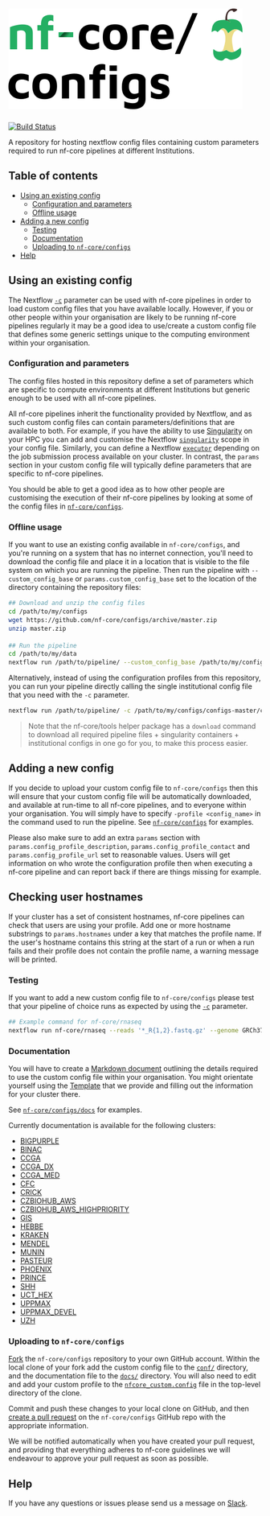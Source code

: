 # ![nf-core/configs](docs/images/nfcore-configs_logo.png)

[![Build Status](https://travis-ci.org/nf-core/configs.svg?branch=master)](https://travis-ci.org/nf-core/configs)

A repository for hosting nextflow config files containing custom parameters required to run nf-core pipelines at different Institutions.

## Table of contents
* [Using an existing config](#using-an-existing-config)
    * [Configuration and parameters](#configuration-and-parameters)
    * [Offline usage](#offline-usage)
* [Adding a new config](#adding-a-new-config)
    * [Testing](#testing)
    * [Documentation](#documentation)
    * [Uploading to `nf-core/configs`](#uploading-to-nf-coreconfigs)
* [Help](#help)

## Using an existing config

The Nextflow [`-c`](https://www.nextflow.io/docs/latest/config.html) parameter can be used with nf-core pipelines in order to load custom config files that you have available locally. However, if you or other people within your organisation are likely to be running nf-core pipelines regularly it may be a good idea to use/create a custom config file that defines some generic settings unique to the computing environment within your organisation.

### Configuration and parameters

The config files hosted in this repository define a set of parameters which are specific to compute environments at different Institutions but generic enough to be used with all nf-core pipelines.

All nf-core pipelines inherit the functionality provided by Nextflow, and as such custom config files can contain parameters/definitions that are available to both. For example, if you have the ability to use [Singularity](https://singularity.lbl.gov/) on your HPC you can add and customise the Nextflow [`singularity`](https://www.nextflow.io/docs/latest/config.html#scope-singularity) scope in your config file. Similarly, you can define a Nextflow [`executor`](https://www.nextflow.io/docs/latest/executor.html) depending on the job submission process available on your cluster. In contrast, the `params` section in your custom config file will typically define parameters that are specific to nf-core pipelines.

You should be able to get a good idea as to how other people are customising the execution of their nf-core pipelines by looking at some of the config files in [`nf-core/configs`](https://github.com/nf-core/configs/tree/master/conf).

### Offline usage

If you want to use an existing config available in `nf-core/configs`, and you're running on a system that has no internet connection, you'll need to download the config file and place it in a location that is visible to the file system on which you are running the pipeline. Then run the pipeline with `--custom_config_base`
or `params.custom_config_base` set to the location of the directory containing the repository files:

```bash
## Download and unzip the config files
cd /path/to/my/configs
wget https://github.com/nf-core/configs/archive/master.zip
unzip master.zip

## Run the pipeline
cd /path/to/my/data
nextflow run /path/to/pipeline/ --custom_config_base /path/to/my/configs/configs-master/
```

Alternatively, instead of using the configuration profiles from this repository, you can run your
pipeline directly calling the single institutional config file that you need with the `-c` parameter.

```bash
nextflow run /path/to/pipeline/ -c /path/to/my/configs/configs-master/conf/my_config.config
```

> Note that the nf-core/tools helper package has a `download` command to download all required pipeline
> files + singularity containers + institutional configs in one go for you, to make this process easier.

## Adding a new config

If you decide to upload your custom config file to `nf-core/configs` then this will ensure that your custom config file will be automatically downloaded, and available at run-time to all nf-core pipelines, and to everyone within your organisation. You will simply have to specify `-profile <config_name>` in the command used to run the pipeline. See [`nf-core/configs`](https://github.com/nf-core/configs/tree/master/conf) for examples.

Please also make sure to add an extra `params` section with `params.config_profile_description`, `params.config_profile_contact` and `params.config_profile_url` set to reasonable values. Users will get information on who wrote the configuration profile then when executing a nf-core pipeline and can report back if there are things missing for example.

## Checking user hostnames

If your cluster has a set of consistent hostnames, nf-core pipelines can check that users are using your profile.
Add one or more hostname substrings to `params.hostnames` under a key that matches the profile name.
If the user's hostname contains this string at the start of a run or when a run fails and their profile
does not contain the profile name, a warning message will be printed.

### Testing

If you want to add a new custom config file to `nf-core/configs` please test that your pipeline of choice runs as expected by using the [`-c`](https://www.nextflow.io/docs/latest/config.html) parameter.

```bash
## Example command for nf-core/rnaseq
nextflow run nf-core/rnaseq --reads '*_R{1,2}.fastq.gz' --genome GRCh37 -c '[path to custom config]'
```

### Documentation

You will have to create a [Markdown document](https://www.markdownguide.org/getting-started/) outlining the details required to use the custom config file within your organisation. You might orientate yourself using the [Template](docs/template.md) that we provide and filling out the information for your cluster there.

See [`nf-core/configs/docs`](https://github.com/nf-core/configs/tree/master/docs) for examples.

Currently documentation is available for the following clusters:

* [BIGPURPLE](docs/bigpurple.md)
* [BINAC](docs/binac.md)
* [CCGA](docs/ccga.md)
* [CCGA_DX](/docs/ccga_dx.md)
* [CCGA_MED](/docs/ccga_med.md)
* [CFC](docs/binac.md)
* [CRICK](docs/crick.md)
* [CZBIOHUB_AWS](docs/czbiohub.md)
* [CZBIOHUB_AWS_HIGHPRIORITY](docs/czbiohub.md)
* [GIS](docs/gis.md)
* [HEBBE](docs/hebbe.md)
* [KRAKEN](docs/kraken.md)
* [MENDEL](docs/mendel.md)
* [MUNIN](docs/munin.md)
* [PASTEUR](docs/pasteur.md)
* [PHOENIX](docs/phoenix.md)
* [PRINCE](docs/prince.md)
* [SHH](docs/shh.md)
* [UCT_HEX](docs/uct_hex.md)
* [UPPMAX](docs/uppmax.md)
* [UPPMAX_DEVEL](docs/uppmax.md)
* [UZH](docs/uzh.md)

### Uploading to `nf-core/configs`

[Fork](https://help.github.com/articles/fork-a-repo/) the `nf-core/configs` repository to your own GitHub account. Within the local clone of your fork add the custom config file to the [`conf/`](https://github.com/nf-core/configs/tree/master/conf) directory, and the documentation file to the [`docs/`](https://github.com/nf-core/configs/tree/master/docs) directory. You will also need to edit and add your custom profile to the [`nfcore_custom.config`](https://github.com/nf-core/configs/blob/master/nfcore_custom.config) file in the top-level directory of the clone.

Commit and push these changes to your local clone on GitHub, and then [create a pull request](https://help.github.com/articles/creating-a-pull-request-from-a-fork/) on the `nf-core/configs` GitHub repo with the appropriate information.

We will be notified automatically when you have created your pull request, and providing that everything adheres to nf-core guidelines we will endeavour to approve your pull request as soon as possible.

## Help

If you have any questions or issues please send us a message on [Slack](https://nf-co.re/join/slack).
